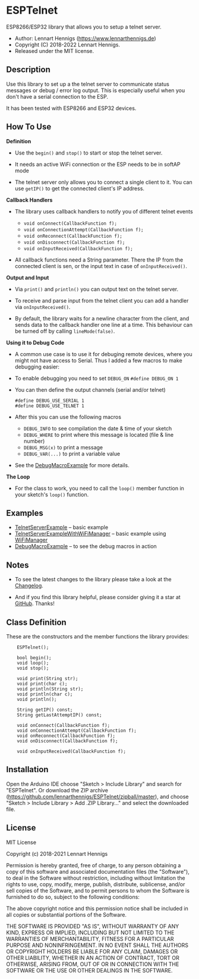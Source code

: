 ESPTelnet
=========

ESP8266/ESP32 library that allows you to setup a telnet server.

* Author: Lennart Hennigs (https://www.lennarthennigs.de)
* Copyright (C) 2018-2022 Lennart Hennigs.
* Released under the MIT license.

Description
-----------
Use this library to set up a the telnet server to communicate status messages or debug / error log output. This is especially useful when you don't have a serial connection to the ESP.

It has been tested with ESP8266 and ESP32 devices.

How To Use
----------

__Definition__
- Use the `begin()` and `stop()` to start or stop the telnet server. 
- It needs an active WiFi connection or the ESP needs to be in softAP mode

- The telnet server only allows you to connect a single client to it. You can use `getIP()` to get the connected client's IP address.

__Callback Handlers__
- The library uses callback handlers to notify you of different telnet events
  - ```void onConnect(CallbackFunction f);```
  - ```void onConnectionAttempt(CallbackFunction f);```
  - ```void onReconnect(CallbackFunction f);```
  - ```void onDisconnect(CallbackFunction f);```
  - ```void onInputReceived(CallbackFunction f);```

- All callback functions need a String parameter. There the IP from the connected client is sen, or the input text in case of `onInputReceived()`.

__Output and Input__
- Via `print()` and `println()` you can output text on the telnet server.

- To receive and parse input from the telnet client you can add a handler via `onInputReceived()`.

- By default, the library waits for a newline character from the client, and sends data to the callback handler one line at a time. This behaviour can be turned off by calling `lineMode(false)`.

__Using it to Debug Code__    
- A common use case is to use it for debuging remote devices, where you might not have access to Serial. Thus I added a few macros to make debugging easier:

- To enable debugging you need to set `DEBUG_ON`
  ```#define DEBUG_ON 1```
- You can then define the output channels (serial and/or telnet)
  ```
  #define DEBUG_USE_SERIAL 1
  #define DEBUG_USE_TELNET 1
  ```

- After this you can use the following macros
  - `DEBUG_INFO` to see compilation the date & time of your sketch
  - `DEBUG_WHERE` to print where this message is located (file & line number)
  - `DEBUG_MSG(x)` to print a message
  - `DEBUG_VAR(...)` to print a variable value

- See the [DebugMacroExample](https://github.com/LennartHennigs/ESPTelnet/blob/master/examples/DebugMacroExample/DebugMacroExample.ino) for more details.

__The Loop__    
- For the class to work, you need to call the `loop()` member function in your sketch's `loop()` function. 


Examples
--------
- [TelnetServerExample](https://github.com/LennartHennigs/ESPTelnet/blob/master/examples/TelnetServerExample/TelnetServerExample.ino) – basic example
- [TelnetServerExampleWithWiFiManager](https://github.com/LennartHennigs/ESPTelnet/blob/master/examples/TelnetServerWithWiFiManager/TelnetServerWithWiFiManager.ino) – basic example using [WiFiManager](https://github.com/tzapu/WiFiManager)
- [DebugMacroExample](https://github.com/LennartHennigs/ESPTelnet/blob/master/examples/DebugMacroExample/TelnetServerExample.ino) – to see the debug macros in action
 
Notes
-----

- To see the latest changes to the library please take a look at the [Changelog](https://github.com/LennartHennigs/ESPTelnet/blob/master/CHANGELOG.md).
 
- And if you find this library helpful, please consider giving it a star at [GitHub](https://github.com/LennartHennigs/ESPTelnet). Thanks!


Class Definition
----------------
These are the constructors and the member functions the library provides:

```
    ESPTelnet();

    bool begin();
    void loop();
    void stop();

    void print(String str);
    void print(char c);
    void println(String str);
    void println(char c);
    void println();

    String getIP() const;
    String getLastAttemptIP() const;
    
    void onConnect(CallbackFunction f);
    void onConnectionAttempt(CallbackFunction f);
    void onReconnect(CallbackFunction f);
    void onDisconnect(CallbackFunction f);

    void onInputReceived(CallbackFunction f);
```



Installation
------------
Open the Arduino IDE choose "Sketch > Include Library" and search for "ESPTelnet". 
Or download the ZIP archive (https://github.com/lennarthennigs/ESPTelnet/zipball/master), and choose "Sketch > Include Library > Add .ZIP Library..." and select the downloaded file.


License
-------

MIT License

Copyright (c) 2018-2021 Lennart Hennigs

Permission is hereby granted, free of charge, to any person obtaining a copy
of this software and associated documentation files (the "Software"), to deal
in the Software without restriction, including without limitation the rights
to use, copy, modify, merge, publish, distribute, sublicense, and/or sell
copies of the Software, and to permit persons to whom the Software is
furnished to do so, subject to the following conditions:

The above copyright notice and this permission notice shall be included in all
copies or substantial portions of the Software.

THE SOFTWARE IS PROVIDED "AS IS", WITHOUT WARRANTY OF ANY KIND, EXPRESS OR
IMPLIED, INCLUDING BUT NOT LIMITED TO THE WARRANTIES OF MERCHANTABILITY,
FITNESS FOR A PARTICULAR PURPOSE AND NONINFRINGEMENT. IN NO EVENT SHALL THE
AUTHORS OR COPYRIGHT HOLDERS BE LIABLE FOR ANY CLAIM, DAMAGES OR OTHER
LIABILITY, WHETHER IN AN ACTION OF CONTRACT, TORT OR OTHERWISE, ARISING FROM,
OUT OF OR IN CONNECTION WITH THE SOFTWARE OR THE USE OR OTHER DEALINGS IN THE
SOFTWARE.
